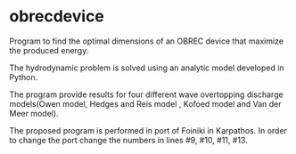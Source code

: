 # obrecdevice
Program to find the optimal dimensions of an OBREC device that maximize the produced energy.

The hydrodynamic problem is solved using an analytic model developed in Python.

The program provide results for four different wave overtopping discharge models(Owen model, Hedges and Reis model , Kofoed model and Van der Meer model). 

The proposed program is performed in port of Foiniki in Karpathos. In order to change the port change the numbers in lines #9, #10, #11, #13. 
